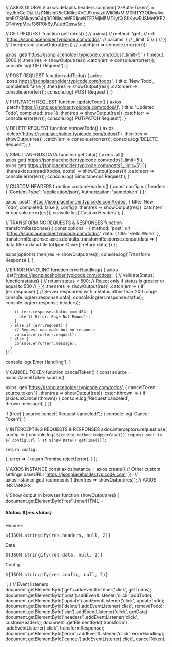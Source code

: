 // AXIOS GLOBALS
axios.defaults.headers.common['X-Auth-Token'] =
  'eyJhbGciOiJIUzI1NiIsInR5cCI6IkpXVCJ9.eyJzdWIiOiIxMjM0NTY3ODkwIiwibmFtZSI6IkpvaG4gRG9lIiwiaWF0IjoxNTE2MjM5MDIyfQ.SflKxwRJSMeKKF2QT4fwpMeJf36POk6yJV_adQssw5c';

// GET REQUEST
function getTodos() {
  // axios({
  //   method: 'get',
  //   url: 'https://jsonplaceholder.typicode.com/todos',
  //   params: {
  //     _limit: 5
  //   }
  // })
  //   .then(res => showOutput(res))
  //   .catch(err => console.error(err));

  axios
    .get('https://jsonplaceholder.typicode.com/todos?_limit=5', {
      timeout: 5000
    })
    .then(res => showOutput(res))
    .catch(err => console.error(err));
  console.log('GET Request');
}

// POST REQUEST
function addTodo() {
  axios
    .post('https://jsonplaceholder.typicode.com/todos', {
      title: 'New Todo',
      completed: false
    })
    .then(res => showOutput(res))
    .catch(err => console.error(err));
  console.log('POST Request');
}

// PUT/PATCH REQUEST
function updateTodo() {
  axios
    .patch('https://jsonplaceholder.typicode.com/todos/1', {
      title: 'Updated Todo',
      completed: true
    })
    .then(res => showOutput(res))
    .catch(err => console.error(err));
  console.log('PUT/PATCH Request');
}

// DELETE REQUEST
function removeTodo() {
  axios
    .delete('https://jsonplaceholder.typicode.com/todos/1')
    .then(res => showOutput(res))
    .catch(err => console.error(err));
  console.log('DELETE Request');
}

// SIMULTANEOUS DATA
function getData() {
  axios
    .all([
      axios.get('https://jsonplaceholder.typicode.com/todos?_limit=5'),
      axios.get('https://jsonplaceholder.typicode.com/posts?_limit=5')
    ])
    .then(axios.spread((todos, posts) => showOutput(posts)))
    .catch(err => console.error(err));
  console.log('Simultaneous Request');
}

// CUSTOM HEADERS
function customHeaders() {
  const config = {
    headers: {
      'Content-Type': 'application/json',
      Authorization: 'sometoken'
    }
  };

  axios
    .post(
      'https://jsonplaceholder.typicode.com/todos',
      {
        title: 'New Todo',
        completed: false
      },
      config
    )
    .then(res => showOutput(res))
    .catch(err => console.error(err));
  console.log('Custom Headers');
}

// TRANSFORMING REQUESTS & RESPONSES
function transformResponse() {
  const options = {
    method: 'post',
    url: 'https://jsonplaceholder.typicode.com/todos',
    data: {
      title: 'Hello World'
    },
    transformResponse: axios.defaults.transformResponse.concat(data => {
      data.title = data.title.toUpperCase();
      return data;
    })
  };

  axios(options).then(res => showOutput(res));
  console.log('Transform Response');
}

// ERROR HANDLING
function errorHandling() {
  axios
    .get('https://jsonplaceholder.typicode.com/todoss', {
      // validateStatus: function(status) {
      //   return status < 500; // Reject only if status is greater or equal to 500
      // }
    })
    .then(res => showOutput(res))
    .catch(err => {
      if (err.response) {
        // Server responded with a status other than 200 range
        console.log(err.response.data);
        console.log(err.response.status);
        console.log(err.response.headers);

        if (err.response.status === 404) {
          alert('Error: Page Not Found');
        }
      } else if (err.request) {
        // Request was made but no response
        console.error(err.request);
      } else {
        console.error(err.message);
      }
    });
  console.log('Error Handling');
}

// CANCEL TOKEN
function cancelToken() {
  const source = axios.CancelToken.source();

  axios
    .get('https://jsonplaceholder.typicode.com/todos', {
      cancelToken: source.token
    })
    .then(res => showOutput(res))
    .catch(thrown => {
      if (axios.isCancel(thrown)) {
        console.log('Request canceled', thrown.message);
      }
    });

  if (true) {
    source.cancel('Request canceled!');
  }
  console.log('Cancel Token');
}

// INTERCEPTING REQUESTS & RESPONSES
axios.interceptors.request.use(
  config => {
    console.log(
      `${config.method.toUpperCase()} request sent to ${
        config.url
      } at ${new Date().getTime()}`
    );

    return config;
  },
  error => {
    return Promise.reject(error);
  }
);

// AXIOS INSTANCE
const axiosInstance = axios.create({
  // Other custom settings
  baseURL: 'https://jsonplaceholder.typicode.com'
});
// axiosInstance.get('/comments').then(res => showOutput(res));
// AXIOS INSTANCES

// Show output in browser
function showOutput(res) {
    document.getElementById('res').innerHTML = `
  <div class="card card-body mb-4">
    <h5>Status: ${res.status}</h5>
  </div>
  <div class="card mt-3">
    <div class="card-header">
      Headers
    </div>
    <div class="card-body">
      <pre>${JSON.stringify(res.headers, null, 2)}</pre>
    </div>
  </div>
  <div class="card mt-3">
    <div class="card-header">
      Data
    </div>
    <div class="card-body">
      <pre>${JSON.stringify(res.data, null, 2)}</pre>
      </div>
  </div>
  <div class="card mt-3">
    <div class="card-header">
      Config
    </div>
    <div class="card-body">
      <pre>${JSON.stringify(res.config, null, 2)}</pre>
    </div>
  </div>
`;
}
// Event listeners
document.getElementById('get').addEventListener('click', getTodos);
document.getElementById('post').addEventListener('click', addTodo);
document.getElementById('update').addEventListener('click', updateTodo);
document.getElementById('delete').addEventListener('click', removeTodo);
document.getElementById('sim').addEventListener('click', getData);
document.getElementById('headers').addEventListener('click', customHeaders);
document
  .getElementById('transform')
  .addEventListener('click', transformResponse);
document.getElementById('error').addEventListener('click', errorHandling);
document.getElementById('cancel').addEventListener('click', cancelToken);
